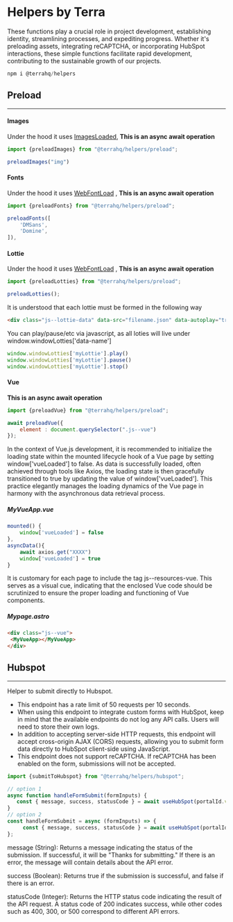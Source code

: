 # Helpers by Terra

These functions play a crucial role in project development, establishing identity, streamlining processes, and expediting progress. Whether it's preloading assets, integrating reCAPTCHA, or incorporating HubSpot interactions, these simple functions facilitate rapid development, contributing to the sustainable growth of our projects.

```javascript
npm i @terrahq/helpers
```

## Preload
---
#### Images
Under the hood it uses [ImagesLoaded](https://imagesloaded.desandro.com/), **This is an async await operation** 
```javascript
import {preloadImages} from "@terrahq/helpers/preload";
```
```javascript
preloadImages("img")
```


#### Fonts

Under the hood it uses [WebFontLoad](https://www.npmjs.com/package/webfontloader) , **This is an async await operation** 
```javascript
import {preloadFonts} from "@terrahq/helpers/preload";
```
```javascript
preloadFonts([
    'DMSans',
    'Domine',
]),
```

#### Lottie 
Under the hood it uses [WebFontLoad](https://www.npmjs.com/package/lottie-web) , **This is an async await operation** 
```javascript
import {preloadLotties} from "@terrahq/helpers/preload";
```
```javascript
preloadLotties();
```
It is understood that each lottie must be formed in the following way
```html
<div class="js--lottie-data" data-src="filename.json" data-autoplay="true" data-name="myLottie"></div>
```
You can play/pause/etc via javascript, as all loties will live under window.windowLotties['data-name']
```javascript
window.windowLotties['myLottie'].play()
window.windowLotties['myLottie'].pause()
window.windowLotties['myLottie'].stop()
```

#### Vue 
**This is an async await operation** 
```javascript
import {preloadVue} from "@terrahq/helpers/preload";
```
```javascript
await preloadVue({
    element : document.querySelector(".js--vue")
});
```
In the context of Vue.js development, it is recommended to initialize the loading state within the mounted lifecycle hook of a Vue page by setting window['vueLoaded'] to false. As data is successfully loaded, often achieved through tools like Axios, the loading state is then gracefully transitioned to true by updating the value of window['vueLoaded']. This practice elegantly manages the loading dynamics of the Vue page in harmony with the asynchronous data retrieval process.
##### MyVueApp.vue 
```javascript
mounted() {
    window['vueLoaded'] = false
},
asyncData(){
    await axios.get("XXXX")
    window['vueLoaded'] = true
}
```

It is customary for each page to include the tag js--resources-vue. This serves as a visual cue, indicating that the enclosed Vue code should be scrutinized to ensure the proper loading and functioning of Vue components.
##### Mypage.astro 
```html
<div class="js--vue">
 <MyVueApp></MyVueApp>
</div>
```



## Hubspot
---
Helper to submit directly to Hubspot.

- This endpoint has a rate limit of 50 requests per 10 seconds.
- When using this endpoint to integrate custom forms with HubSpot, keep in mind that the available endpoints do not log any API calls. Users will need to store their own logs. 
- In addition to accepting server-side HTTP requests, this endpoint will accept cross-origin AJAX (CORS) requests, allowing you to submit form data directly to HubSpot client-side using JavaScript.
- This endpoint does not support reCAPTCHA. If reCAPTCHA has been enabled on the form, submissions will not be accepted. 
```javascript
import {submitToHubspot} from "@terrahq/helpers/hubspot";
```
```javascript
// option 1
async function handleFormSubmit(formInputs) {
   const { message, success, statusCode } = await useHubSpot(portalId.value, formId.value, formInputs.concat(stepsResults.value));
}
// option 2
const handleFormSubmit = async (formInputs) => {
     const { message, success, statusCode } = await useHubSpot(portalId.value, formId.value, formInputs.concat(stepsResults.value));
};
```

message (String): Returns a message indicating the status of the submission. If successful, it will be "Thanks for submitting." If there is an error, the message will contain details about the API error.

success (Boolean): Returns true if the submission is successful, and false if there is an error.

statusCode (Integer): Returns the HTTP status code indicating the result of the API request. A status code of 200 indicates success, while other codes such as 400, 300, or 500 correspond to different API errors.

